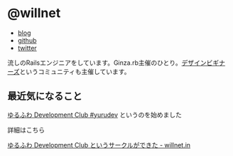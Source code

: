# @willnet

- [blog](http://willnet.in/)
- [github](https://github.com/willnet)
- [twitter](https://twitter.com/netwillnet)


流しのRailsエンジニアをしています。Ginza.rb主催のひとり。[デザインビギナーズ](http://debeg.doorkeeper.jp/)というコミュニティも主催しています。

## 最近気になること

[ゆるふわ Development Club #yurudev](http://yurufuwa.club/) というのを始めました

詳細はこちら

[ゆるふわ Development Club というサークルができた - willnet.in](http://willnet.in/140)
